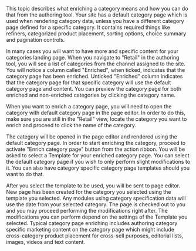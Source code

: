 This topic describes what enriching a category means and how you can do that from the authoring tool.
Your site has a default category page which is used when rendering category data, unless you have a different category page defined for a specific category. It contains required things like refiners, categorized product placement, sorting options, choice summary and pagination controls.

In many cases you will want to have more and specific content for your categories landing page. When you navigate to "Retail" in the authoring tool, you will see a list of categories from the channel assigned to the site. You will notice a column called "Enriched", when ticked, indicates that the category page has been enriched. Unticked "Enriched" column indicates that the category page for that specific category will use the default category page and content. You can preview the category page for both enriched and non-enriched categories by clicking the category name.

When you want to enrich a category page, you will need to open the category with default category page in the page editor. In order to do this, make sure you are still in the "Retail" view, locate the category you want to enrich and proceed to click the name of the category.

The category will be opened in the page editor and rendered using the default category page. In order to start enriching the category, proceed to activate "Enrich category page" button from the action ribbon. You will be asked to select a Template for your enriched category page. You can select the default category page if you wish to only perform slight modifications to it. You can also have category specific category page templates should you want to do that.

After you select the template to be used, you will be sent to page editor. New page has been created for the category you selected using the template you selected. Any modules using category specification data will use the date from your selected category. The page is checked out to you and you may proceed performing the modifications right after.
The modifications you can perform depend on the settings of the Template you selected. Typical category page enriching includes authoring category specific marketing content on the category page which might include cross-category product placement for cross-sell purposes, editorial lists, images, videos and text content.

